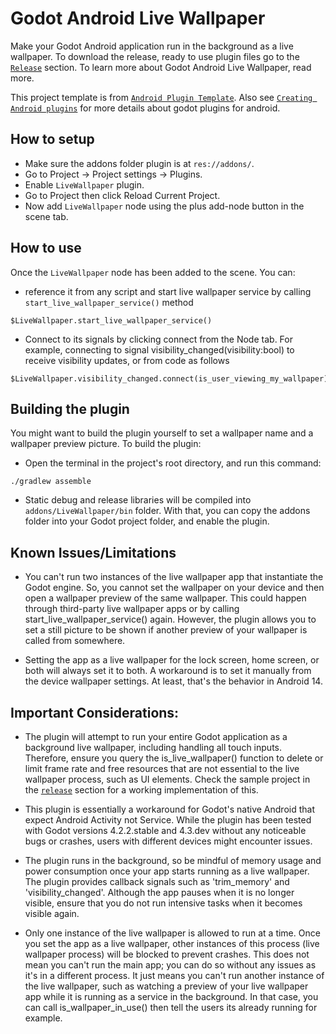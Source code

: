 # Godot Android Live Wallpaper
Make your Godot Android application run in the background as a live wallpaper. To download the release, ready to use plugin files go to the [`Release`](https://github.com/TheOathMan/Godot-Android-Live-Wallpaper/releases) section. To learn more about Godot Android Live Wallpaper, read more. 

This project template is from [`Android Plugin Template`](https://github.com/m4gr3d/Godot-Android-Plugin-Template). Also see [`Creating Android plugins`](https://docs.godotengine.org/en/4.0/tutorials/platform/android/android_plugin.html) for more details about godot plugins for android.

## How to setup
* Make sure the addons folder plugin is at `res://addons/`.
* Go to Project -> Project settings -> Plugins.
* Enable `LiveWallpaper` plugin.
* Go to Project then click Reload Current Project.
* Now add `LiveWallpaper` node using the plus add-node button in the scene tab.

## How to use
Once the `LiveWallpaper` node has been added to the scene. You can:
* reference it from any script and start live wallpaper service by calling `start_live_wallpaper_service()` method
```
$LiveWallpaper.start_live_wallpaper_service()
```
* Connect to its signals by clicking connect from the Node tab. For example, connecting to signal visibility_changed(visibility:bool) to receive visibility updates, or from code as follows

```
$LiveWallpaper.visibility_changed.connect(is_user_viewing_my_wallpaper)
```

## Building the plugin
You might want to build the plugin yourself to set a wallpaper name and a wallpaper preview picture. To build the plugin:

- Open the terminal in the project's root directory, and run this command:
```
./gradlew assemble
```
- Static debug and release libraries will be compiled into `addons/LiveWallpaper/bin` folder. With that, you can copy the addons folder into your Godot project folder, and enable the plugin.

## Known Issues/Limitations
* You can't run two instances of the live wallpaper app that instantiate the Godot engine. So, you cannot set the wallpaper on your device and then open a wallpaper preview of the same wallpaper. This could happen through third-party live wallpaper apps or by calling start_live_wallpaper_service() again. However, the plugin allows you to set a still picture to be shown if another preview of your wallpaper is called from somewhere.

* Setting the app as a live wallpaper for the lock screen, home screen, or both will always set it to both. A workaround is to set it manually from the device wallpaper settings. At least, that's the behavior in Android 14.

## Important Considerations:

* The plugin will attempt to run your entire Godot application as a background live wallpaper, including handling all touch inputs. Therefore, ensure you query the is_live_wallpaper() function to delete or limit frame rate and free resources that are not essential to the live wallpaper process, such as UI elements. Check the sample project in the [`release`](https://github.com/TheOathMan/Godot-Android-Live-Wallpaper/releases) section for a working implementation of this.

* This plugin is essentially a workaround for Godot's native Android that expect Android Activity not Service. While the plugin has been tested with Godot versions 4.2.2.stable and 4.3.dev without any noticeable bugs or crashes, users with different devices might encounter issues.

* The plugin runs in the background, so be mindful of memory usage and power consumption once your app starts running as a live wallpaper. The plugin provides callback signals such as 'trim_memory' and 'visibility_changed'. Although the app pauses when it is no longer visible, ensure that you do not run intensive tasks when it becomes visible again.

* Only one instance of the live wallpaper is allowed to run at a time. Once you set the app as a live wallpaper, other instances of this process (live wallpaper process) will be blocked to prevent crashes. This does not mean you can't run the main app; you can do so without any issues as it's in a different process. It just means you can't run another instance of the live wallpaper, such as watching a preview of your live wallpaper app while it is running as a service in the background. In that case, you can call is_wallpaper_in_use() then tell the users its already running for example.
